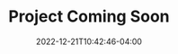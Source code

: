 ---
title: "Project Coming Soon"
date: 2022-12-21T10:42:46-04:00
featured: true
description: "Under Construction"
tags: []
resources:
- name: "image"
  src: "underConstruction.png"
link: "https://github.com/"
weight: 200
sitemap:
  priority : 0.8
---
